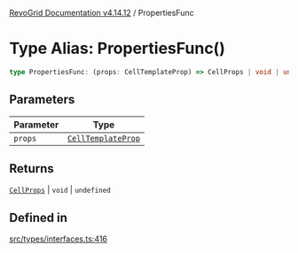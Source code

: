 [RevoGrid Documentation v4.14.12](README.md) / PropertiesFunc

# Type Alias: PropertiesFunc()

```ts
type PropertiesFunc: (props: CellTemplateProp) => CellProps | void | undefined;
```

## Parameters

| Parameter | Type |
| ------ | ------ |
| `props` | [`CellTemplateProp`](Interface.CellTemplateProp.md) |

## Returns

[`CellProps`](TypeAlias.CellProps.md) \| `void` \| `undefined`

## Defined in

[src/types/interfaces.ts:416](https://github.com/revolist/revogrid/blob/ee1081dbd910f211c490863a4b642535e5dce01e/src/types/interfaces.ts#L416)
